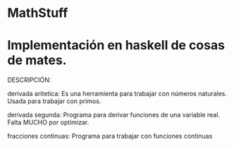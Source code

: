 # MathStuff

# Implementación en haskell de cosas de mates.

DESCRIPCIÓN:

derivada aritetica: Es una herramienta para trabajar con números naturales. Usada para trabajar con primos.

derivada segunda: Programa para derivar funciones de una variable real. Falta MUCHO por optimizar.

fracciones continuas: Programa para trabajar con funciones continuas
